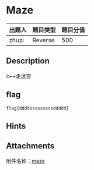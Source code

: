 # Maze

| 出题人 | 题目类型 | 题目分值 |
| :----- | :------- | :------- |
| zhuzi  | Reverse  | 500      |

## Description

c++走迷宫

## flag

```
flag{ddddsssssssssddddd}
```

## Hints

## Attachments

附件名称：[maze](https://github.com/buaactf/buaactf2022/blob/main/RE/maze/Maze/maze)

